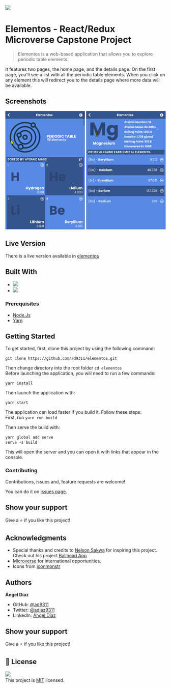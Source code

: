 ![](https://img.shields.io/badge/Microverse-blueviolet)

# Elementos - React/Redux Microverse Capstone Project

> Elementos is a web-based application that allows you to explore periodic table elements. 

It features two pages, the home page, and the details page. On the first page, you'll see a list with all the periodic table elements. When you click on any element this will redirect you to the details page where more data will be available.

## Screenshots
<img src="./misc-img/home.png" width=250>
<img src="./misc-img/details.png" width=250>

## Live Version

There is a live version available in [elementos](https://sleepy-albattani-36bd24.netlify.app//)

## Built With

- ![](https://img.shields.io/badge/-JavaScript-yellow)
- ![](https://img.shields.io/badge/-React/Redux-purple)

### Prerequisites

- [Node.Js](https://nodejs.org/en/)
- [Yarn](https://classic.yarnpkg.com/en/docs/install/#debian-stable)

## Getting Started

To get started, first, clone this project by using the following command:

```
git clone https://github.com/ad9311/elementos.git
```

Then change directory into the root folder `cd elementos`</br>
Before launching the application, you will need to run a few commands:</br>

```
yarn install
```
Then launch the application with:</br>

```
yarn start
```

The application can load faster if you build it. Follow these steps:</br>
First, run `yarn run build`</br>

Then serve the build with:</br>

```
yarn global add serve
serve -s build
```

This will open the server and you can open it with links that appear in the console.

### Contributing

Contributions, issues and, feature requests are welcome!

You can do it on [issues page](https://github.com/ad9311/elementos/issues).

## Show your support

Give a ⭐️ if you like this project!

## Acknowledgments

- Special thanks and credits to [Nelson Sakwa](https://www.behance.net/sakwadesignstudio) for inspiring this project. Check out his project [Ballhead App](https://www.behance.net/gallery/31579789/Ballhead-App-(Free-PSDs))
- [Microverse](https://www.microverse.org/) for international opportunities.
- Icons from [iconmonstr](https://iconmonstr.com/)

## Authors

**Ángel Díaz**

- GitHub: [@ad9311](https://github.com/ad9311)
- Twitter: [@adiaz9311](https://twitter.com/adiaz9311)
- LinkedIn: [Ángel Díaz](https://www.linkedin.com/in/ad9311/)

## Show your support

Give a ⭐️ if you like this project!

## 📝 License

![](https://img.shields.io/badge/license-MIT-green)</br>
This project is [MIT](./LICENSE) licensed.
